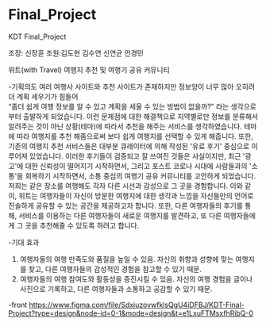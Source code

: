 # Final_Project
KDT Final_Project
 
조장: 신장훈 조원:김도현 김수연 신연균 안경민
 
위트(with Travel) 여행지 추천 및 여행기 공유 커뮤니티

-기획의도
여러 여행사 사이트와 추천 사이트가 존재하지만 정보양이 너무 많아 오히려 더 계획 세우기가 힘들어  
“좀더 쉽게 여행 정보를 알 수 있고 계획을 세울 수 있는 방법이 없을까?” 라는 생각으로부터 출발하게 되었습니다. 
이런 문제점에 대한 해결책으로 지역별로만 정보를 분류해서 알려주는 것이 아닌 상황(테마)에 따라서 추천을 해주는 서비스를 생각하였습니다.
테마에 따라 여행지를 추천 해줌으로써 보다 쉽게 여행지를 선택할 수 있게 해줍니다.
또한, 기존의 여행지 추천 서비스들은 대부분 큐레이터에 의해 작성된 '유료 후기' 중심으로 이루어져 있었습니다. 이러한 후기들이 검증되고 잘 쓰여진 것들은 사실이지만, 최근 '광고'에 대한 신뢰성이 떨어지기 시작하면서, 그리고 포스트 코로나 시대에 사람들과의 '소통'을 회복하기 시작하면서, 소통 중심의 여행기 공유 커뮤니티를 고안하게 되었습니다. 저희는 같은 장소를 여행해도 각자 다른 시선과 감성으로 그 곳을 경험합니다. 이와 같이, 위트는 여행자들이 자신이 방문한 여행지에 대한 생각과 느낌을 자신들만의 언어로 진솔하게 공유할 수 있는 공간을 제공하고자 합니다. 또한, 다른 여행자들의 후기를 통해, 서비스를 이용하는 다른 여행자들이 새로운 여행지를 발견하고, 또 다른 여행자들에게 그 곳을 추천해줄 수 있도록 하려고 합니다.
  
-기대 효과
1. 여행자들의 여행 만족도와 품질을 높일 수 있음. 자신의 취향과 성향에 맞는 여행지를 찾고, 다른 여행자들의 감성적인 경험을 참고할 수 있기 때문.
2. 여행자들의 여행 참여도와 활동성을 증진시킬 수 있음. 자신의 여행 경험을 글이나 사진으로 기록하고, 다른 여행자들과 소통하고 공감할 수 있기 때문.

 
-front
https://www.figma.com/file/SdxiuzovwfklsQgU4iDFBJ/KDT-Final-Project?type=design&node-id=0-1&mode=design&t=e1LxuFTMsxfhRibQ-0
 




